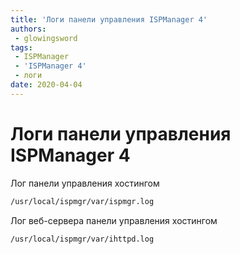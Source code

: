 ```yaml
---
title: 'Логи панели управления ISPManager 4'
authors: 
 - glowingsword
tags:
 - ISPManager
 - 'ISPManager 4'
 - логи
date: 2020-04-04
---
```

# Логи панели управления ISPManager 4

Лог панели управления хостингом

``` bash
/usr/local/ispmgr/var/ispmgr.log
```
Лог веб-сервера панели управления хостингом

``` bash
/usr/local/ispmgr/var/ihttpd.log
```